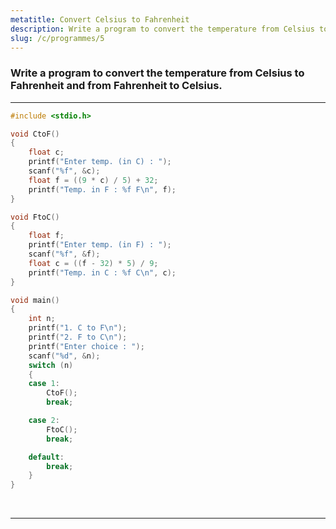 ```yaml
---
metatitle: Convert Celsius to Fahrenheit
description: Write a program to convert the temperature from Celsius to Fahrenheit and from Fahrenheit to Celsius.
slug: /c/programmes/5
---
```


### Write a program to convert the temperature from Celsius to Fahrenheit and from Fahrenheit to Celsius.

---

```c lineNumbers
#include <stdio.h>

void CtoF()
{
    float c;
    printf("Enter temp. (in C) : ");
    scanf("%f", &c);
    float f = ((9 * c) / 5) + 32;
    printf("Temp. in F : %f F\n", f);
}

void FtoC()
{
    float f;
    printf("Enter temp. (in F) : ");
    scanf("%f", &f);
    float c = ((f - 32) * 5) / 9;
    printf("Temp. in C : %f C\n", c);
}

void main()
{
    int n;
    printf("1. C to F\n");
    printf("2. F to C\n");
    printf("Enter choice : ");
    scanf("%d", &n);
    switch (n)
    {
    case 1:
        CtoF();
        break;

    case 2:
        FtoC();
        break;

    default:
        break;
    }
}
```

<br/>

---
